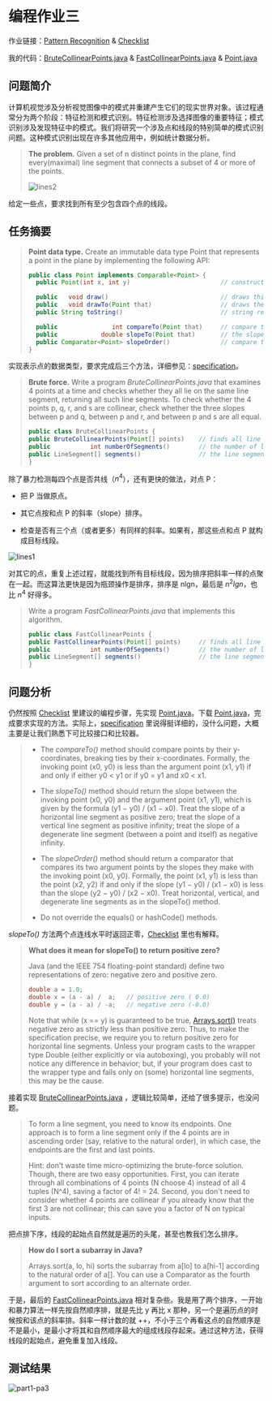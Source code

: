 # 编程作业三

作业链接：[Pattern Recognition](http://coursera.cs.princeton.edu/algs4/assignments/collinear.html) & [Checklist](http://coursera.cs.princeton.edu/algs4/checklists/collinear.html)

我的代码：[BruteCollinearPoints.java](https://github.com/mingyueanyao/algorithms-princeton-coursera/blob/master/Codes%20of%20Programming%20Assignments/part1/pa3-collinear/BruteCollinearPoints.java) & [FastCollinearPoints.java](https://github.com/mingyueanyao/algorithms-princeton-coursera/blob/master/Codes%20of%20Programming%20Assignments/part1/pa3-collinear/FastCollinearPoints.java) & [Point.java](https://github.com/mingyueanyao/algorithms-princeton-coursera/blob/master/Codes%20of%20Programming%20Assignments/part1/pa3-collinear/Point.java)

## 问题简介

计算机视觉涉及分析视觉图像中的模式并重建产生它们的现实世界对象。该过程通常分为两个阶段：特征检测和模式识别。特征检测涉及选择图像的重要特征；模式识别涉及发现特征中的模式。我们将研究一个涉及点和线段的特别简单的模式识别问题。这种模式识别出现在许多其他应用中，例如统计数据分析。

>**The problem.** Given a set of n distinct points in the plane, find every(maximal) line segment that connects a subset of 4 or more of the points.
>
>![lines2](https://img2018.cnblogs.com/blog/886021/201812/886021-20181228151759274-1666771878.png)

给定一些点，要求找到所有至少包含四个点的线段。

## 任务摘要

>**Point data type.** Create an immutable data type Point that represents a point in the plane by implementing the following API:
>
>```java
>public class Point implements Comparable<Point> {
>   public Point(int x, int y)                         // constructs the point (x, y)
>
>   public   void draw()                               // draws this point
>   public   void drawTo(Point that)                   // draws the line segment from this point to that point
>   public String toString()                           // string representation
>
>   public               int compareTo(Point that)     // compare two points by y-coordinates, breaking ties by x-coordinates
>   public            double slopeTo(Point that)       // the slope between this point and that point
>   public Comparator<Point> slopeOrder()              // compare two points by slopes they make with this point
>}
>```

实现表示点的数据类型，要求完成后三个方法，详细参见：[specification](http://coursera.cs.princeton.edu/algs4/assignments/collinear.html)。

>**Brute force.** Write a program *BruteCollinearPoints.java* that examines 4 points at a time and checks whether they all lie on the same line segment, returning all such line segments. To check whether the 4 points p, q, r, and s are collinear, check whether the three slopes between p and q, between p and r, and between p and s are all equal.
>
>```java
>public class BruteCollinearPoints {
   >public BruteCollinearPoints(Point[] points)    // finds all line segments containing 4 points
   >public           int numberOfSegments()        // the number of line segments
   >public LineSegment[] segments()                // the line segments
>}
>```

除了暴力检测每四个点是否共线（$n^{4}$），还有更快的做法，对点 P：

- 把 P 当做原点。

- 其它点按和点 P 的斜率（slope）排序。

- 检查是否有三个点（或者更多）有同样的斜率。如果有，那这些点和点 P 就构成目标线段。

![lines1](https://img2018.cnblogs.com/blog/886021/201812/886021-20181228154849673-1432428956.png)

对其它的点，重复上述过程，就能找到所有目标线段，因为排序把斜率一样的点聚在一起。而这算法更快是因为瓶颈操作是排序，排序是 nlgn，最后是 $n^{2}lgn$，也比 $n^{4}$ 好得多。

>Write a program *FastCollinearPoints.java* that implements this algorithm.
>
>```java
>public class FastCollinearPoints {
   >public FastCollinearPoints(Point[] points)     // finds all line segments containing 4 or more points
   >public           int numberOfSegments()        // the number of line segments
   >public LineSegment[] segments()                // the line segments
>}
>```

## 问题分析

仍然按照 [Checklist](http://coursera.cs.princeton.edu/algs4/checklists/collinear.html) 里建议的编程步骤，先实现 [Point.java](https://github.com/mingyueanyao/algorithms-princeton-coursera/blob/master/Codes%20of%20Programming%20Assignments/part1/pa3-collinear/Point.java)。下载 [Point.java](http://coursera.cs.princeton.edu/algs4/testing/collinear/Point.java)，完成要求实现的方法。实际上，[specification](http://coursera.cs.princeton.edu/algs4/assignments/collinear.html) 里说得挺详细的，没什么问题，大概主要是让我们熟悉下可比较接口和比较器。

>- The *compareTo()* method should compare points by their y-coordinates, breaking ties by their x-coordinates. Formally, the invoking point (x0, y0) is less than the argument point (x1, y1) if and only if either y0 < y1 or if y0 = y1 and x0 < x1.
>
>- The *slopeTo()* method should return the slope between the invoking point (x0, y0) and the argument point (x1, y1), which is given by the formula (y1 − y0) / (x1 − x0). Treat the slope of a horizontal line segment as positive zero; treat the slope of a vertical line segment as positive infinity; treat the slope of a degenerate line segment (between a point and itself) as negative infinity.
>
>- The *slopeOrder()* method should return a comparator that compares its two argument points by the slopes they make with the invoking point (x0, y0). Formally, the point (x1, y1) is less than the point (x2, y2) if and only if the slope (y1 − y0) / (x1 − x0) is less than the slope (y2 − y0) / (x2 − x0). Treat horizontal, vertical, and degenerate line segments as in the slopeTo() method.
>
>- Do not override the equals() or hashCode() methods.

*slopeTo()* 方法两个点连线水平时返回正零，[Checklist](http://coursera.cs.princeton.edu/algs4/checklists/collinear.html) 里也有解释。

>**What does it mean for slopeTo() to return positive zero?**
>
>Java (and the IEEE 754 floating-point standard) define two representations of zero: negative zero and positive zero.
>
>```java
>double a = 1.0;
>double x = (a - a) /  a;   // positive zero ( 0.0)
>double y = (a - a) / -a;   // negative zero (-0.0)
>```
>
>Note that while (x == y) is guaranteed to be true, [Arrays.sort()](https://docs.oracle.com/javase/7/docs/api/java/util/Arrays.html#sort(double[])) treats negative zero as strictly less than positive zero. Thus, to make the specification precise, we require you to return positive zero for horizontal line segments. Unless your program casts to the wrapper type Double (either explicitly or via autoboxing), you probably will not notice any difference in behavior; but, if your program does cast to the wrapper type and fails only on (some) horizontal line segments, this may be the cause.
>

接着实现 [BruteCollinearPoints.java](https://github.com/mingyueanyao/algorithms-princeton-coursera/blob/master/Codes%20of%20Programming%20Assignments/part1/pa3-collinear/BruteCollinearPoints.java) ，逻辑比较简单，还给了很多提示，也没问题。

>To form a line segment, you need to know its endpoints. One approach is to form a line segment only if the 4 points are in ascending order (say, relative to the natural order), in which case, the endpoints are the first and last points.
>
>Hint: don't waste time micro-optimizing the brute-force solution. Though, there are two easy opportunities. First, you can iterate through all combinations of 4 points (N choose 4) instead of all 4 tuples (N^4), saving a factor of 4! = 24. Second, you don't need to consider whether 4 points are collinear if you already know that the first 3 are not collinear; this can save you a factor of N on typical inputs.

把点排下序，线段的起始点自然就是遍历的头尾，甚至也教我们怎么排序。

>**How do I sort a subarray in Java?**
>
>Arrays.sort(a, lo, hi) sorts the subarray from a[lo] to a[hi-1] according to the natural order of a[]. You can use a Comparator as the fourth argument to sort according to an alternate order.

于是，最后的 [FastCollinearPoints.java](https://github.com/mingyueanyao/algorithms-princeton-coursera/blob/master/Codes%20of%20Programming%20Assignments/part1/pa2-queues/FastCollinearPoints.java) 相对复杂些。我是用了两个排序，一开始和暴力算法一样先按自然顺序排，就是先比 y 再比 x 那种，另一个是遍历点的时候按和该点的斜率排。斜率一样计数的就 ++，不小于三个再看这点的自然顺序是不是最小，是最小才将其和自然顺序最大的组成线段存起来。通过这种方法，获得线段的起始点，避免重复加入线段。

## 测试结果

![part1-pa3](https://img2018.cnblogs.com/blog/886021/201812/886021-20181228172734429-2016843281.png)